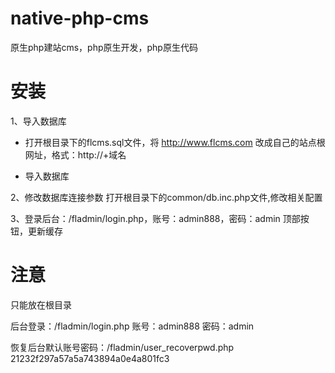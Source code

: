 # native-php-cms
原生php建站cms，php原生开发，php原生代码

# 安装

1、导入数据库

* 打开根目录下的flcms.sql文件，将 http://www.flcms.com 改成自己的站点根网址，格式：http://+域名

* 导入数据库


2、修改数据库连接参数
打开根目录下的common/db.inc.php文件,修改相关配置


3、登录后台：/fladmin/login.php，账号：admin888，密码：admin
顶部按钮，更新缓存


# 注意
只能放在根目录

后台登录：/fladmin/login.php
账号：admin888
密码：admin

恢复后台默认账号密码：/fladmin/user_recoverpwd.php
21232f297a57a5a743894a0e4a801fc3